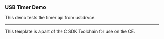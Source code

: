 ### USB Timer Demo

This demo tests the timer api from usbdrvce.

---

This template is a part of the C SDK Toolchain for use on the CE.
